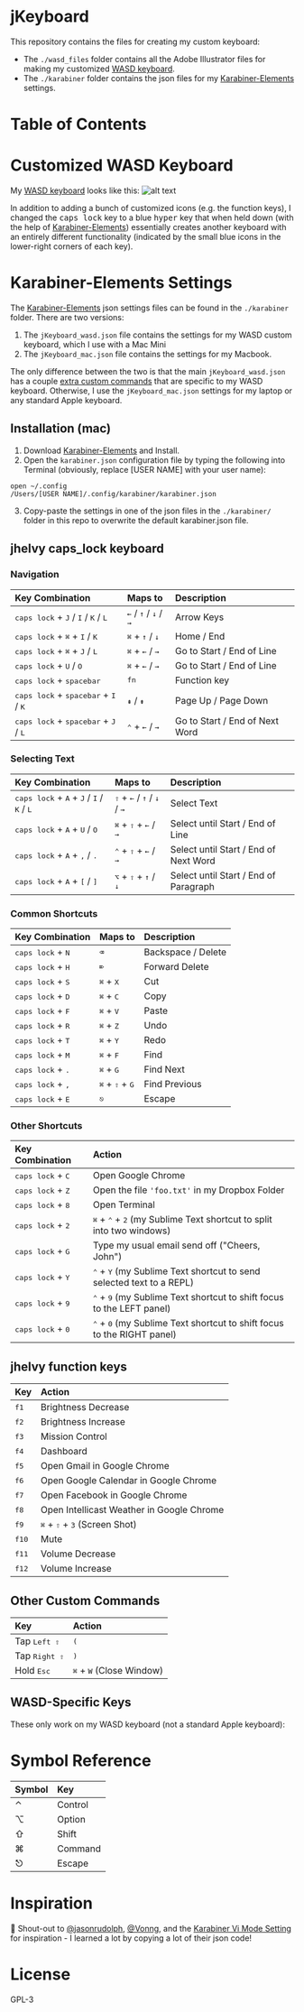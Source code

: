 
# jKeyboard
This repository contains the files for creating my custom keyboard:
- The `./wasd_files` folder contains all the Adobe Illustrator files for making my customized [WASD keyboard](http://www.wasdkeyboards.com/).
- The `./karabiner` folder contains the json files for my [Karabiner-Elements](https://pqrs.org/osx/karabiner/) settings.

# Table of Contents


# Customized WASD Keyboard
My [WASD keyboard](http://www.wasdkeyboards.com/) looks like this:
![alt text](https://raw.github.com/jhelvy/jKeyboard/master/wasd_files/keyboard_preview.jpg "Keyboard Layout")

In addition to adding a bunch of customized icons (e.g. the function keys), I changed the  <kbd>caps lock</kbd> key to a blue <kbd>hyper</kbd> key that when held down (with the help of [Karabiner-Elements](https://pqrs.org/osx/karabiner/)) essentially creates another keyboard with an entirely different functionality (indicated by the small blue icons in the lower-right corners of each key).

# Karabiner-Elements Settings
The [Karabiner-Elements](https://pqrs.org/osx/karabiner/) json settings files can be found in the `./karabiner` folder. There are two versions:

1. The `jKeyboard_wasd.json` file contains the settings for my WASD custom keyboard, which I use with a Mac Mini
2. The `jKeyboard_mac.json` file contains the settings for my Macbook.

The only difference between the two is that the main `jKeyboard_wasd.json` has a couple [extra custom commands](#wasd-specific-keys) that are specific to my WASD keyboard. Otherwise, I use the `jKeyboard_mac.json` settings for my laptop or any standard Apple keyboard.

## Installation (mac)
1. Download [Karabiner-Elements](https://pqrs.org/osx/karabiner/) and Install.
2. Open the `karabiner.json` configuration file by typing the following into Terminal (obviously, replace [USER NAME] with your user name):
```
open ~/.config
/Users/[USER NAME]/.config/karabiner/karabiner.json
```

3. Copy-paste the settings in one of the json files in the `./karabiner/` folder in this repo to overwrite the default karabiner.json file.

## jhelvy caps_lock keyboard

### Navigation
|   Key Combination  |    Maps to    |   Description  |
|:-------------------|:--------------|:---------------|
| <kbd>caps lock</kbd> + <kbd>J</kbd> / <kbd>I</kbd> / <kbd>K</kbd> / <kbd>L</kbd> | <kbd>←</kbd> / <kbd>↑</kbd> / <kbd>↓</kbd> / <kbd>→</kbd> | Arrow Keys |
|<kbd>caps lock</kbd> + <kbd>⌘</kbd> + <kbd>I</kbd> / <kbd>K</kbd> | <kbd>⌘</kbd> + <kbd>↑</kbd> / <kbd>↓</kbd> | Home / End |
|<kbd>caps lock</kbd> + <kbd>⌘</kbd> + <kbd>J</kbd> / <kbd>L</kbd> | <kbd>⌘</kbd> + <kbd>←</kbd> / <kbd>→</kbd> | Go to Start / End of Line |
|<kbd>caps lock</kbd> + <kbd>U</kbd> / <kbd>O</kbd> | <kbd>⌘</kbd> + <kbd>←</kbd> / <kbd>→</kbd> | Go to Start / End of Line |
|<kbd>caps lock</kbd> + <kbd>spacebar</kbd> | <kbd>fn</kbd> | Function key |
|<kbd>caps lock</kbd> + <kbd>spacebar</kbd> + <kbd>I</kbd> / <kbd>K</kbd> | <kbd>⇞</kbd> / <kbd>⇟</kbd> | Page Up / Page Down |
|<kbd>caps lock</kbd> + <kbd>spacebar</kbd> + <kbd>J</kbd> / <kbd>L</kbd> | <kbd>⌃</kbd> + <kbd>←</kbd> / <kbd>→</kbd> | Go to Start / End of Next Word |

### Selecting Text
|   Key Combination  |    Maps to    |   Description  |
|:-------------------|:--------------|:---------------|
|<kbd>caps lock</kbd> + <kbd>A</kbd> + <kbd>J</kbd> / <kbd>I</kbd> / <kbd>K</kbd> / <kbd>L</kbd> | <kbd>⇧</kbd> + <kbd>←</kbd> / <kbd>↑</kbd> / <kbd>↓</kbd> / <kbd>→</kbd> | Select Text |
|<kbd>caps lock</kbd> + <kbd>A</kbd> + <kbd>U</kbd> / <kbd>O</kbd> | <kbd>⌘</kbd> + <kbd>⇧</kbd> + <kbd>←</kbd> / <kbd>→</kbd> | Select until Start / End of Line |
|<kbd>caps lock</kbd> + <kbd>A</kbd> + <kbd>,</kbd> / <kbd>.</kbd> | <kbd>⌃</kbd> + <kbd>⇧</kbd> + <kbd>←</kbd> / <kbd>→</kbd> | Select until Start / End of Next Word |
|<kbd>caps lock</kbd> + <kbd>A</kbd> + <kbd>[</kbd> / <kbd>]</kbd> | <kbd>⌥</kbd> + <kbd>⇧</kbd> + <kbd>↑</kbd> / <kbd>↓</kbd> | Select until Start / End of Paragraph |

### Common Shortcuts
|   Key Combination  |    Maps to    |   Description  |
|:-------------------|:--------------|:---------------|
|<kbd>caps lock</kbd> + <kbd>N</kbd> | <kbd>⌫</kbd> | Backspace / Delete |
|<kbd>caps lock</kbd> + <kbd>H</kbd> | <kbd>⌦</kbd> | Forward Delete |
|<kbd>caps lock</kbd> + <kbd>S</kbd> | <kbd>⌘</kbd> + <kbd>X</kbd> | Cut |
|<kbd>caps lock</kbd> + <kbd>D</kbd> | <kbd>⌘</kbd> + <kbd>C</kbd> | Copy |
|<kbd>caps lock</kbd> + <kbd>F</kbd> | <kbd>⌘</kbd> + <kbd>V</kbd> | Paste |
|<kbd>caps lock</kbd> + <kbd>R</kbd> | <kbd>⌘</kbd> + <kbd>Z</kbd> | Undo |
|<kbd>caps lock</kbd> + <kbd>T</kbd> | <kbd>⌘</kbd> + <kbd>Y</kbd> | Redo |
|<kbd>caps lock</kbd> + <kbd>M</kbd> | <kbd>⌘</kbd> + <kbd>F</kbd> | Find |
|<kbd>caps lock</kbd> + <kbd>.</kbd> | <kbd>⌘</kbd> + <kbd>G</kbd> | Find Next |
|<kbd>caps lock</kbd> + <kbd>,</kbd> | <kbd>⌘</kbd> + <kbd>⇧</kbd> + <kbd>G</kbd> | Find Previous |
|<kbd>caps lock</kbd> + <kbd>E</kbd> | <kbd>⎋</kbd> | Escape |

### Other Shortcuts
|     Key Combination     |    Action    |
|:------------------------|:-------------|
|<kbd>caps lock</kbd> + <kbd>C</kbd> | Open Google Chrome |
|<kbd>caps lock</kbd> + <kbd>Z</kbd> | Open the file `'foo.txt'` in my Dropbox Folder |
|<kbd>caps lock</kbd> + <kbd>8</kbd> | Open Terminal |
|<kbd>caps lock</kbd> + <kbd>2</kbd> | <kbd>⌘</kbd> + <kbd>⌃</kbd> + <kbd>2</kbd> (my Sublime Text shortcut to split into two windows)|
|<kbd>caps lock</kbd> + <kbd>G</kbd> | Type my usual email send off ("Cheers, John") |
|<kbd>caps lock</kbd> + <kbd>Y</kbd> |<kbd>⌃</kbd> + <kbd>Y</kbd> (my Sublime Text shortcut to send selected text to a REPL) |
|<kbd>caps lock</kbd> + <kbd>9</kbd> |<kbd>⌃</kbd> + <kbd>9</kbd> (my Sublime Text shortcut to shift focus to the LEFT panel) |
|<kbd>caps lock</kbd> + <kbd>0</kbd> |<kbd>⌃</kbd> + <kbd>0</kbd> (my Sublime Text shortcut to shift focus to the RIGHT panel) |

## jhelvy function keys
|     Key      |    Action    |
|:-------------|:-------------|
|  <kbd>f1</kbd>  | Brightness Decrease |
|  <kbd>f2</kbd>  | Brightness Increase |
|  <kbd>f3</kbd>  | Mission Control |
|  <kbd>f4</kbd>  | Dashboard |
|  <kbd>f5</kbd>  | Open Gmail in Google Chrome |
|  <kbd>f6</kbd>  | Open Google Calendar in Google Chrome |
|  <kbd>f7</kbd>  | Open Facebook in Google Chrome |
|  <kbd>f8</kbd>  | Open Intellicast Weather in Google Chrome |
|  <kbd>f9</kbd>  | <kbd>⌘</kbd> + <kbd>⇧</kbd> + <kbd>3</kbd> (Screen Shot) |
|  <kbd>f10</kbd> | Mute |
|  <kbd>f11</kbd> | Volume Decrease |
|  <kbd>f12</kbd> | Volume Increase |

## Other Custom Commands
|     Key      |    Action    |
|:-------------|:-------------|
| Tap <kbd>Left ⇧</kbd>  | <kbd>(</kbd> |
| Tap <kbd>Right ⇧</kbd> | <kbd>)</kbd> |
| Hold <kbd>Esc</kbd>   | <kbd>⌘</kbd> + <kbd>W</kbd> (Close Window) |

## WASD-Specific Keys
These only work on my WASD keyboard (not a standard Apple keyboard):

# Symbol Reference

| Symbol  | Key    |
|:--------|:-------|
| ⌃      | Control |
| ⌥      | Option  |
| ⇧      | Shift   |
| ⌘      | Command |
| ⎋      | Escape |

# Inspiration
📣 Shout-out to [@jasonrudolph](https://github.com/jasonrudolph/keyboard),  [@Vonng](https://github.com/Vonng/Capslock), and the [Karabiner Vi Mode Setting](https://pqrs.org/osx/karabiner/complex_modifications/#vi_mode) for inspiration - I learned a lot by copying a lot of their json code!

# License
 GPL-3
